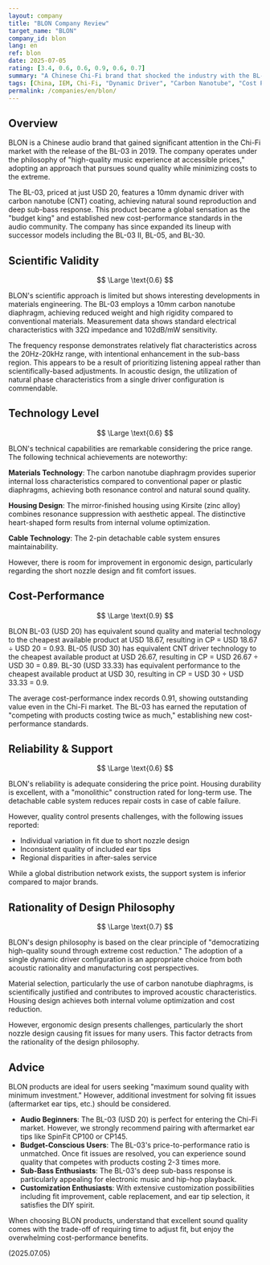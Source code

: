 ```yaml
---
layout: company
title: "BLON Company Review"
target_name: "BLON"
company_id: blon
lang: en
ref: blon
date: 2025-07-05
rating: [3.4, 0.6, 0.6, 0.9, 0.6, 0.7]
summary: "A Chinese Chi-Fi brand that shocked the industry with the BL-03. Despite its incredibly low price of USD 20, the 10mm dynamic driver with carbon nanotube diaphragm delivers natural sound and deep sub-bass that competes with products costing twice as much. While fit can be challenging, proper ear tip selection resolves this issue. A revolutionary presence that established new cost-performance standards."
tags: [China, IEM, Chi-Fi, "Dynamic Driver", "Carbon Nanotube", "Cost Performance"]
permalink: /companies/en/blon/
---
```


## Overview

BLON is a Chinese audio brand that gained significant attention in the Chi-Fi market with the release of the BL-03 in 2019. The company operates under the philosophy of "high-quality music experience at accessible prices," adopting an approach that pursues sound quality while minimizing costs to the extreme.

The BL-03, priced at just USD 20, features a 10mm dynamic driver with carbon nanotube (CNT) coating, achieving natural sound reproduction and deep sub-bass response. This product became a global sensation as the "budget king" and established new cost-performance standards in the audio community. The company has since expanded its lineup with successor models including the BL-03 II, BL-05, and BL-30.

## Scientific Validity

$$ \Large \text{0.6} $$

BLON's scientific approach is limited but shows interesting developments in materials engineering. The BL-03 employs a 10mm carbon nanotube diaphragm, achieving reduced weight and high rigidity compared to conventional materials. Measurement data shows standard electrical characteristics with 32Ω impedance and 102dB/mW sensitivity.

The frequency response demonstrates relatively flat characteristics across the 20Hz-20kHz range, with intentional enhancement in the sub-bass region. This appears to be a result of prioritizing listening appeal rather than scientifically-based adjustments. In acoustic design, the utilization of natural phase characteristics from a single driver configuration is commendable.

## Technology Level

$$ \Large \text{0.6} $$

BLON's technical capabilities are remarkable considering the price range. The following technical achievements are noteworthy:

**Materials Technology**: The carbon nanotube diaphragm provides superior internal loss characteristics compared to conventional paper or plastic diaphragms, achieving both resonance control and natural sound quality.

**Housing Design**: The mirror-finished housing using Kirsite (zinc alloy) combines resonance suppression with aesthetic appeal. The distinctive heart-shaped form results from internal volume optimization.

**Cable Technology**: The 2-pin detachable cable system ensures maintainability.

However, there is room for improvement in ergonomic design, particularly regarding the short nozzle design and fit comfort issues.

## Cost-Performance

$$ \Large \text{0.9} $$

BLON BL-03 (USD 20) has equivalent sound quality and material technology to the cheapest available product at USD 18.67, resulting in CP = USD 18.67 ÷ USD 20 = 0.93. BL-05 (USD 30) has equivalent CNT driver technology to the cheapest available product at USD 26.67, resulting in CP = USD 26.67 ÷ USD 30 = 0.89. BL-30 (USD 33.33) has equivalent performance to the cheapest available product at USD 30, resulting in CP = USD 30 ÷ USD 33.33 = 0.9.

The average cost-performance index records 0.91, showing outstanding value even in the Chi-Fi market. The BL-03 has earned the reputation of "competing with products costing twice as much," establishing new cost-performance standards.

## Reliability & Support

$$ \Large \text{0.6} $$

BLON's reliability is adequate considering the price point. Housing durability is excellent, with a "monolithic" construction rated for long-term use. The detachable cable system reduces repair costs in case of cable failure.

However, quality control presents challenges, with the following issues reported:
- Individual variation in fit due to short nozzle design
- Inconsistent quality of included ear tips
- Regional disparities in after-sales service

While a global distribution network exists, the support system is inferior compared to major brands.

## Rationality of Design Philosophy

$$ \Large \text{0.7} $$

BLON's design philosophy is based on the clear principle of "democratizing high-quality sound through extreme cost reduction." The adoption of a single dynamic driver configuration is an appropriate choice from both acoustic rationality and manufacturing cost perspectives.

Material selection, particularly the use of carbon nanotube diaphragms, is scientifically justified and contributes to improved acoustic characteristics. Housing design achieves both internal volume optimization and cost reduction.

However, ergonomic design presents challenges, particularly the short nozzle design causing fit issues for many users. This factor detracts from the rationality of the design philosophy.

## Advice

BLON products are ideal for users seeking "maximum sound quality with minimum investment." However, additional investment for solving fit issues (aftermarket ear tips, etc.) should be considered.

- **Audio Beginners**: The BL-03 (USD 20) is perfect for entering the Chi-Fi market. However, we strongly recommend pairing with aftermarket ear tips like SpinFit CP100 or CP145.
- **Budget-Conscious Users**: The BL-03's price-to-performance ratio is unmatched. Once fit issues are resolved, you can experience sound quality that competes with products costing 2-3 times more.
- **Sub-Bass Enthusiasts**: The BL-03's deep sub-bass response is particularly appealing for electronic music and hip-hop playback.
- **Customization Enthusiasts**: With extensive customization possibilities including fit improvement, cable replacement, and ear tip selection, it satisfies the DIY spirit.

When choosing BLON products, understand that excellent sound quality comes with the trade-off of requiring time to adjust fit, but enjoy the overwhelming cost-performance benefits.

(2025.07.05)